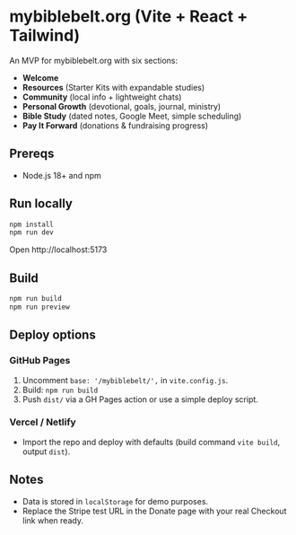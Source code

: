 # mybiblebelt.org (Vite + React + Tailwind)

An MVP for mybiblebelt.org with six sections:

- **Welcome**
- **Resources** (Starter Kits with expandable studies)
- **Community** (local info + lightweight chats)
- **Personal Growth** (devotional, goals, journal, ministry)
- **Bible Study** (dated notes, Google Meet, simple scheduling)
- **Pay It Forward** (donations & fundraising progress)

## Prereqs
- Node.js 18+ and npm

## Run locally
```bash
npm install
npm run dev
```
Open http://localhost:5173

## Build
```bash
npm run build
npm run preview
```

## Deploy options
### GitHub Pages
1. Uncomment `base: '/mybiblebelt/',` in `vite.config.js`.
2. Build: `npm run build`
3. Push `dist/` via a GH Pages action or use a simple deploy script.

### Vercel / Netlify
- Import the repo and deploy with defaults (build command `vite build`, output `dist`).

## Notes
- Data is stored in `localStorage` for demo purposes.
- Replace the Stripe test URL in the Donate page with your real Checkout link when ready.
